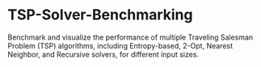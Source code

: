 # TSP-Solver-Benchmarking
Benchmark and visualize the performance of multiple Traveling Salesman Problem (TSP) algorithms, including Entropy-based, 2-Opt, Nearest Neighbor, and Recursive solvers, for different input sizes.
